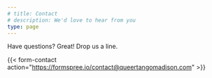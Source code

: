 ```yaml
---
# title: Contact
# description: We'd love to hear from you
type: page
---
```


Have questions? Great! Drop us a line.

{{< form-contact action="https://formspree.io/contact@queertangomadison.com"  >}}
